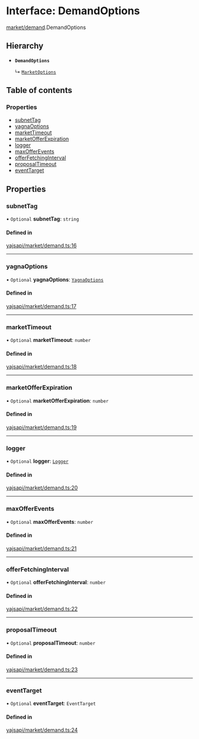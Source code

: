 # Interface: DemandOptions

[market/demand](../modules/market_demand.md).DemandOptions

## Hierarchy

- **`DemandOptions`**

  ↳ [`MarketOptions`](market_service.MarketOptions.md)

## Table of contents

### Properties

- [subnetTag](market_demand.DemandOptions.md#subnettag)
- [yagnaOptions](market_demand.DemandOptions.md#yagnaoptions)
- [marketTimeout](market_demand.DemandOptions.md#markettimeout)
- [marketOfferExpiration](market_demand.DemandOptions.md#marketofferexpiration)
- [logger](market_demand.DemandOptions.md#logger)
- [maxOfferEvents](market_demand.DemandOptions.md#maxofferevents)
- [offerFetchingInterval](market_demand.DemandOptions.md#offerfetchinginterval)
- [proposalTimeout](market_demand.DemandOptions.md#proposaltimeout)
- [eventTarget](market_demand.DemandOptions.md#eventtarget)

## Properties

### subnetTag

• `Optional` **subnetTag**: `string`

#### Defined in

[yajsapi/market/demand.ts:16](https://github.com/golemfactory/yajsapi/blob/dec68b9/yajsapi/market/demand.ts#L16)

___

### yagnaOptions

• `Optional` **yagnaOptions**: [`YagnaOptions`](../modules/executor_executor.md#yagnaoptions)

#### Defined in

[yajsapi/market/demand.ts:17](https://github.com/golemfactory/yajsapi/blob/dec68b9/yajsapi/market/demand.ts#L17)

___

### marketTimeout

• `Optional` **marketTimeout**: `number`

#### Defined in

[yajsapi/market/demand.ts:18](https://github.com/golemfactory/yajsapi/blob/dec68b9/yajsapi/market/demand.ts#L18)

___

### marketOfferExpiration

• `Optional` **marketOfferExpiration**: `number`

#### Defined in

[yajsapi/market/demand.ts:19](https://github.com/golemfactory/yajsapi/blob/dec68b9/yajsapi/market/demand.ts#L19)

___

### logger

• `Optional` **logger**: [`Logger`](utils_logger.Logger.md)

#### Defined in

[yajsapi/market/demand.ts:20](https://github.com/golemfactory/yajsapi/blob/dec68b9/yajsapi/market/demand.ts#L20)

___

### maxOfferEvents

• `Optional` **maxOfferEvents**: `number`

#### Defined in

[yajsapi/market/demand.ts:21](https://github.com/golemfactory/yajsapi/blob/dec68b9/yajsapi/market/demand.ts#L21)

___

### offerFetchingInterval

• `Optional` **offerFetchingInterval**: `number`

#### Defined in

[yajsapi/market/demand.ts:22](https://github.com/golemfactory/yajsapi/blob/dec68b9/yajsapi/market/demand.ts#L22)

___

### proposalTimeout

• `Optional` **proposalTimeout**: `number`

#### Defined in

[yajsapi/market/demand.ts:23](https://github.com/golemfactory/yajsapi/blob/dec68b9/yajsapi/market/demand.ts#L23)

___

### eventTarget

• `Optional` **eventTarget**: `EventTarget`

#### Defined in

[yajsapi/market/demand.ts:24](https://github.com/golemfactory/yajsapi/blob/dec68b9/yajsapi/market/demand.ts#L24)
